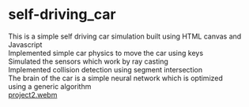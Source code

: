 # self-driving_car
This is a simple self driving car simulation built using HTML canvas and Javascript<br />
Implemented simple car physics to move the car using keys<br />
Simulated the sensors which work by ray casting<br />
Implemented collision detection using segment intersection<br />
The brain of the car is a simple neural network which is optimized<br />
using a generic algorithm<br />
[project2.webm](https://github.com/Shakti8125/self-driving_car/assets/82773142/31516f84-986d-4c07-9edc-2cc784b24cd3)
